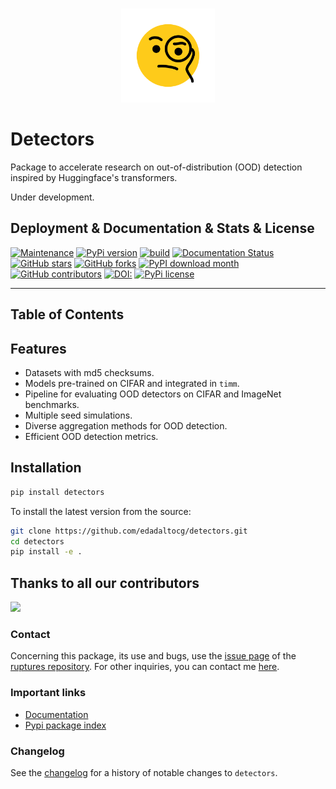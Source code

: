 <p align="center">
    <br>
    <img src="_static/face-with-monocle.svg" width="150" height="150" />
    <br>
</p>

# Detectors


Package to accelerate research on out-of-distribution (OOD) detection inspired by Huggingface's transformers.

Under development.

## Deployment & Documentation & Stats & License

[![Maintenance](https://img.shields.io/badge/Maintained%3F-yes-green.svg)](https://github.com/edadaltocg/detectors/graphs/commit-activity)
[![PyPi version](https://badgen.net/pypi/v/pip/)](https://pypi.org/project/pip)
[![build](https://github.com/edadaltocg/detectors/actions/workflows/python-package.yml/badge.svg)](https://github.com/edadaltocg/detectors/actions/workflows/python-package.yml)
[![Documentation Status](https://readthedocs.org/projects/ansicolortags/badge/?version=latest)](http://ansicolortags.readthedocs.io/?badge=latest)
[![GitHub stars](https://img.shields.io/github/stars/edadaltocg/detectors.svg?style=social&label=Star&maxAge=2592000)](https://GitHub.com/edadaltocg/detectors/stargazers/)
[![GitHub forks](https://badgen.net/github/forks/edadaltocg/detectors/)](https://github.com/edadaltocg/detectors/network/)
[![PyPI download month](https://img.shields.io/pypi/dm/ansicolortags.svg)](https://pypi.python.org/pypi/ansicolortags/)
[![GitHub contributors](https://img.shields.io/github/contributors/Naereen/badges.svg)](https://GitHub.com/Naereen/badges/graphs/contributors/)
[![DOI:](https://zenodo.org/badge/DOI/.svg)](https://doi.org/)
[![PyPi license](https://badgen.net/pypi/license/pip/)](https://pypi.org/project/pip/)

-----

## Table of Contents



<!--
## Examples

```python
``` -->

## Features

- Datasets with md5 checksums.
- Models pre-trained on CIFAR and integrated in `timm`.
- Pipeline for evaluating OOD detectors on CIFAR and ImageNet benchmarks.
- Multiple seed simulations.
- Diverse aggregation methods for OOD detection.
- Efficient OOD detection metrics.

## Installation

```bash
pip install detectors
```

To install the latest version from the source:

```bash
git clone https://github.com/edadaltocg/detectors.git
cd detectors
pip install -e .
```

## Thanks to all our contributors

<a href="https://github.com/edadaltocg/detectors/graphs/contributors">
  <img src="https://contributors-img.web.app/image?repo=edadaltocg/detectors" />
</a>

### Contact

Concerning this package, its use and bugs, use the [issue page](https://github.com/edadaltocg/detectors/issues) of the [ruptures repository](https://github.com/edadaltocg/detectors). For other inquiries, you can contact me [here](https://edadaltocg.github.io/contact/).


### Important links

- [Documentation](http://detectors.readthedocs.io/)
- [Pypi package index](https://pypi.python.org/pypi/detectors)

### Changelog

See the [changelog](https://github.com/edadaltocg/detectors/blob/master/CHANGELOG.md) for a history of notable changes to `detectors`.

<!-- ## TODO

- Pipeline for generating results table.

## Contributing

## Citing detectors

```bibtex
``` -->